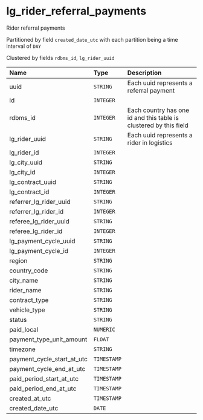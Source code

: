 # lg_rider_referral_payments

Rider referral payments

Partitioned by field `created_date_utc` with each
partition being a time interval of `DAY`

Clustered by fields `rdbms_id`, `lg_rider_uuid`


| Name | Type | Description |
| :--- | :--- | :---        |
| uuid | `STRING` | Each uuid represents a referral payment |
| id | `INTEGER` |  |
| rdbms_id | `INTEGER` | Each country has one id and this table is clustered by this field |
| lg_rider_uuid | `STRING` | Each uuid represents a rider in logistics |
| lg_rider_id | `INTEGER` |  |
| lg_city_uuid | `STRING` |  |
| lg_city_id | `INTEGER` |  |
| lg_contract_uuid | `STRING` |  |
| lg_contract_id | `INTEGER` |  |
| referrer_lg_rider_uuid | `STRING` |  |
| referrer_lg_rider_id | `INTEGER` |  |
| referee_lg_rider_uuid | `STRING` |  |
| referee_lg_rider_id | `INTEGER` |  |
| lg_payment_cycle_uuid | `STRING` |  |
| lg_payment_cycle_id | `INTEGER` |  |
| region | `STRING` |  |
| country_code | `STRING` |  |
| city_name | `STRING` |  |
| rider_name | `STRING` |  |
| contract_type | `STRING` |  |
| vehicle_type | `STRING` |  |
| status | `STRING` |  |
| paid_local | `NUMERIC` |  |
| payment_type_unit_amount | `FLOAT` |  |
| timezone | `STRING` |  |
| payment_cycle_start_at_utc | `TIMESTAMP` |  |
| payment_cycle_end_at_utc | `TIMESTAMP` |  |
| paid_period_start_at_utc | `TIMESTAMP` |  |
| paid_period_end_at_utc | `TIMESTAMP` |  |
| created_at_utc | `TIMESTAMP` |  |
| created_date_utc | `DATE` |  |
